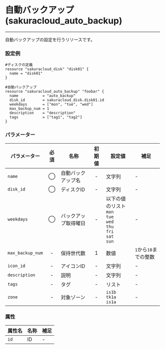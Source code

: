 # 自動バックアップ(sakuracloud_auto_backup)

---

自動バックアップの設定を行うリソースです。

### 設定例

```hcl
#ディスクの定義
resource "sakuracloud_disk" "disk01" {
  name = "disk01"
}

#自動バックアップ
resource "sakuracloud_auto_backup" "foobar" {
  name           = "auto_backup"
  disk_id        = sakuracloud_disk.disk01.id
  weekdays       = ["mon", "tue", "wed"]
  max_backup_num = 1
  description    = "description"
  tags           = ["tag1", "tag2"]
}
```

### パラメーター

|パラメーター       |必須  |名称                |初期値     |設定値                    |補足                                          |
|-----------------|:---:|--------------------|:--------:|------------------------|----------------------------------------------|
| `name`          | ◯   | 自動バックアップ名   | -        | 文字列                  | - |
| `disk_id`       | ◯   | ディスクID         | - | 文字列 | - |
| `weekdays`      | ◯   | バックアップ取得曜日 | - | 以下の値のリスト<br />`mon`<br />`tue`<br />`wed`<br />`thu`<br />`fri`<br />`sat`<br />`sun`|- |
| `max_backup_num`| -   | 保持世代数         | 1 | 数値 | `1`から`10`までの整数 |
| `icon_id`       | -   | アイコンID         | - | 文字列 | - |
| `description`   | -   | 説明              | - | 文字列 | - |
| `tags`          | -   | タグ              | - | リスト | - |
| `zone`          | -   | 対象ゾーン          | - | `is1b`<br />`tk1a`<br />`is1a` | - |

### 属性

|属性名                | 名称                    | 補足                                        |
|---------------------|------------------------|--------------------------------------------|
| `id`                | ID                     | -                                          |
